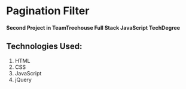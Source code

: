 # Pagination Filter
#### Second Project in TeamTreehouse Full Stack JavaScript TechDegree

## Technologies Used:
1. HTML
2. CSS
3. JavaScript
4. jQuery
